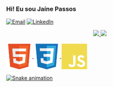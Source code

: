 ### Hi! Eu sou Jaíne Passos

 [![Email](https://img.shields.io/badge/Gmail-D14836?style=for-the-badge&logo=gmail&logoColor=white)](mailto:jainepassos91@gmail.com)
 [![LinkedIn](https://img.shields.io/badge/LinkedIn-0077B5?style=for-the-badge&logo=linkedin&logoColor=white)](https://www.linkedin.com/in/ja%C3%ADne-passos-62a7b0215/)
 
 
 <div align="center">
  <a href="https://github.com/JainePassos">
  <img height="190em" src="https://github-readme-stats.vercel.app/api?username=JainePassos&show_icons=true&theme=cobalt&include_all_commits=true&count_private=true"/>
  <img height="190em" src="https://github-readme-stats.vercel.app/api/top-langs/?username=JainePassos&layout=compact&langs_count=7&theme=cobalt"/>
</div>
 
 </div>
<div style="display: inline_block"><br>
  <img align="center" alt="HTML" height="70" width="70" src="https://raw.githubusercontent.com/devicons/devicon/master/icons/html5/html5-original.svg">
  <img align="center" alt="CSS" height="70" width="70" src="https://raw.githubusercontent.com/devicons/devicon/master/icons/css3/css3-original.svg">
   <img align="center" alt="Js" height="70" width="70" src="https://raw.githubusercontent.com/devicons/devicon/master/icons/javascript/javascript-plain.svg">
 </div>
  
  ![Snake animation](https://github.com/JainePassos/JainePassos/blob/output/github-contribution-grid-snake.svg)
 
